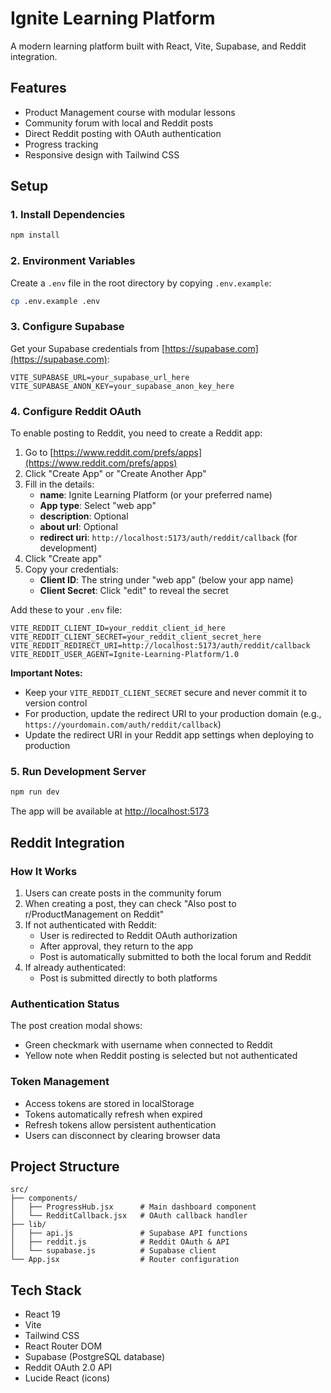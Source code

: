 # Ignite Learning Platform

A modern learning platform built with React, Vite, Supabase, and Reddit integration.

## Features

- Product Management course with modular lessons
- Community forum with local and Reddit posts
- Direct Reddit posting with OAuth authentication
- Progress tracking
- Responsive design with Tailwind CSS

## Setup

### 1. Install Dependencies

```bash
npm install
```

### 2. Environment Variables

Create a `.env` file in the root directory by copying `.env.example`:

```bash
cp .env.example .env
```

### 3. Configure Supabase

Get your Supabase credentials from [https://supabase.com](https://supabase.com):

```env
VITE_SUPABASE_URL=your_supabase_url_here
VITE_SUPABASE_ANON_KEY=your_supabase_anon_key_here
```

### 4. Configure Reddit OAuth

To enable posting to Reddit, you need to create a Reddit app:

1. Go to [https://www.reddit.com/prefs/apps](https://www.reddit.com/prefs/apps)
2. Click "Create App" or "Create Another App"
3. Fill in the details:
   - **name**: Ignite Learning Platform (or your preferred name)
   - **App type**: Select "web app"
   - **description**: Optional
   - **about url**: Optional
   - **redirect uri**: `http://localhost:5173/auth/reddit/callback` (for development)
4. Click "Create app"
5. Copy your credentials:
   - **Client ID**: The string under "web app" (below your app name)
   - **Client Secret**: Click "edit" to reveal the secret

Add these to your `.env` file:

```env
VITE_REDDIT_CLIENT_ID=your_reddit_client_id_here
VITE_REDDIT_CLIENT_SECRET=your_reddit_client_secret_here
VITE_REDDIT_REDIRECT_URI=http://localhost:5173/auth/reddit/callback
VITE_REDDIT_USER_AGENT=Ignite-Learning-Platform/1.0
```

**Important Notes:**
- Keep your `VITE_REDDIT_CLIENT_SECRET` secure and never commit it to version control
- For production, update the redirect URI to your production domain (e.g., `https://yourdomain.com/auth/reddit/callback`)
- Update the redirect URI in your Reddit app settings when deploying to production

### 5. Run Development Server

```bash
npm run dev
```

The app will be available at [http://localhost:5173](http://localhost:5173)

## Reddit Integration

### How It Works

1. Users can create posts in the community forum
2. When creating a post, they can check "Also post to r/ProductManagement on Reddit"
3. If not authenticated with Reddit:
   - User is redirected to Reddit OAuth authorization
   - After approval, they return to the app
   - Post is automatically submitted to both the local forum and Reddit
4. If already authenticated:
   - Post is submitted directly to both platforms

### Authentication Status

The post creation modal shows:
- Green checkmark with username when connected to Reddit
- Yellow note when Reddit posting is selected but not authenticated

### Token Management

- Access tokens are stored in localStorage
- Tokens automatically refresh when expired
- Refresh tokens allow persistent authentication
- Users can disconnect by clearing browser data

## Project Structure

```
src/
├── components/
│   ├── ProgressHub.jsx      # Main dashboard component
│   └── RedditCallback.jsx   # OAuth callback handler
├── lib/
│   ├── api.js               # Supabase API functions
│   ├── reddit.js            # Reddit OAuth & API
│   └── supabase.js          # Supabase client
└── App.jsx                  # Router configuration
```

## Tech Stack

- React 19
- Vite
- Tailwind CSS
- React Router DOM
- Supabase (PostgreSQL database)
- Reddit OAuth 2.0 API
- Lucide React (icons)
